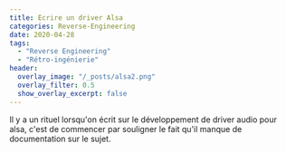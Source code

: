 ```yaml
---
title: Ecrire un driver Alsa
categories: Reverse-Engineering
date: 2020-04-28
tags:
  - "Reverse Engineering"
  - "Rétro-ingénierie"
header:
  overlay_image: "/_posts/alsa2.png"
  overlay_filter: 0.5
  show_overlay_excerpt: false
---
```


Il y a un rituel lorsqu'on écrit sur le développement de driver audio pour alsa, c'est de commencer par souligner le fait qu'il manque de documentation sur le sujet.
